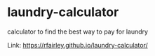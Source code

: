 # laundry-calculator
calculator to find the best way to pay for laundry

Link: https://rfairley.github.io/laundry-calculator/
